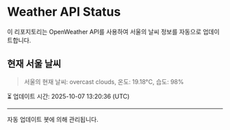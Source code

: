 
# Weather API Status

이 리포지토리는 OpenWeather API를 사용하여 서울의 날씨 정보를 자동으로 업데이트합니다.

## 현재 서울 날씨
> 서울의 현재 날씨: overcast clouds, 온도: 19.18°C, 습도: 98%

⏳ 업데이트 시간: 2025-10-07 13:20:36 (UTC)

---
자동 업데이트 봇에 의해 관리됩니다.

